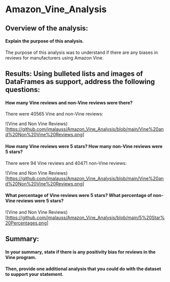 # Amazon_Vine_Analysis

## Overview of the analysis: 
#### Explain the purpose of this analysis.

The purpose of this analysis was to understand if there are any biases in reviews for manufacturers using Amazon Vine.

## Results: Using bulleted lists and images of DataFrames as support, address the following questions:
#### How many Vine reviews and non-Vine reviews were there?

There were 40565 Vine and non-Vine reviews:

!(Vine and Non Vine Reviews)[https://github.com/jmalauss/Amazon_Vine_Analysis/blob/main/Vine%20and%20Non%20Vine%20Reviews.png]

#### How many Vine reviews were 5 stars? How many non-Vine reviews were 5 stars?

There were 94 Vine reviews and 40471 non-Vine reviews:

!(Vine and Non Vine Reviews)[https://github.com/jmalauss/Amazon_Vine_Analysis/blob/main/Vine%20and%20Non%20Vine%20Reviews.png]

#### What percentage of Vine reviews were 5 stars? What percentage of non-Vine reviews were 5 stars?

!(Vine and Non Vine Reviews)[https://github.com/jmalauss/Amazon_Vine_Analysis/blob/main/5%20Star%20Percentages.png]

## Summary: 
#### In your summary, state if there is any positivity bias for reviews in the Vine program. 
#### Then, provide one additional analysis that you could do with the dataset to support your statement.
